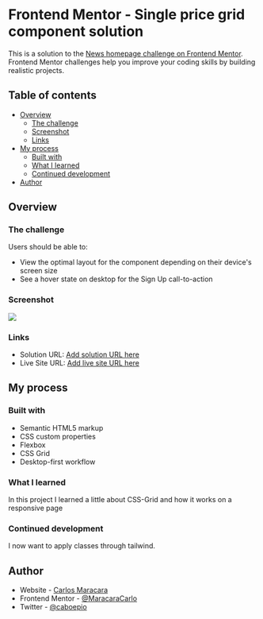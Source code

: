 # Frontend Mentor - Single price grid component solution

This is a solution to the [News homepage challenge on Frontend Mentor](https://www.frontendmentor.io/challenges/news-homepage-H6SWTa1MFl). Frontend Mentor challenges help you improve your coding skills by building realistic projects. 


## Table of contents

- [Overview](#overview)
  - [The challenge](#the-challenge)
  - [Screenshot](#screenshot)
  - [Links](#links)
- [My process](#my-process)
  - [Built with](#built-with)
  - [What I learned](#what-i-learned)
  - [Continued development](#continued-development)
- [Author](#author)

## Overview

### The challenge

Users should be able to:

- View the optimal layout for the component depending on their device's screen size
- See a hover state on desktop for the Sign Up call-to-action

### Screenshot

![](./screenshot.jpg)

### Links

- Solution URL: [Add solution URL here](https://github.com/MaracaraCarlos/News-homepage)
- Live Site URL: [Add live site URL here](https://maracaracarlos.github.io/News-homepage/)

## My process

### Built with

- Semantic HTML5 markup
- CSS custom properties
- Flexbox
- CSS Grid
- Desktop-first workflow


### What I learned

In this project I learned a little about CSS-Grid and how it works on a responsive page

### Continued development

I now want to apply classes through tailwind.

## Author

- Website - [Carlos Maracara](https://link-profile-maracara.netlify.app/)
- Frontend Mentor - [@MaracaraCarlo](https://www.frontendmentor.io/profile/MaracaraCarlos)
- Twitter - [@caboepio](https://twitter.com/caboepio)
